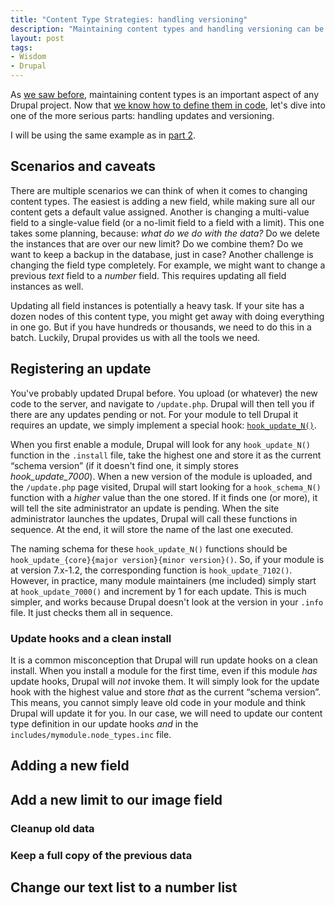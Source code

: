 ```yaml
---
title: "Content Type Strategies: handling versioning"
description: "Maintaining content types and handling versioning can be a challenge and get overwhelming. Here are a few tips to handle updates and changes."
layout: post
tags:
- Wisdom
- Drupal
---
```


As [we saw before](), maintaining content types is an important aspect of any Drupal project. Now that [we know how to define them in code](), let's dive into one of the more serious parts: handling updates and versioning.

I will be using the same example as in [part 2]().

## Scenarios and caveats

There are multiple scenarios we can think of when it comes to changing content types. The easiest is adding a new field, while making sure all our content gets a default value assigned. Another is changing a multi-value field to a single-value field (or a no-limit field to a field with a limit). This one takes some planning, because: *what do we do with the data?* Do we delete the instances that are over our new limit? Do we combine them? Do we want to keep a backup in the database, just in case? Another challenge is changing the field type completely. For example, we might want to change a previous *text* field to a *number* field. This requires updating all field instances as well.

Updating all field instances is potentially a heavy task. If your site has a dozen nodes of this content type, you might get away with doing everything in one go. But if you have hundreds or thousands, we need to do this in a batch. Luckily, Drupal provides us with all the tools we need.

## Registering an update

You've probably updated Drupal before. You upload (or whatever) the new code to the server, and navigate to `/update.php`. Drupal will then tell you if there are any updates pending or not. For your module to tell Drupal it requires an update, we simply implement a special hook: [`hook_update_N()`]().

When you first enable a module, Drupal will look for any `hook_update_N()` function in the `.install`  file, take the highest one and store it as the current &ldquo;schema version&rdquo; (if it doesn't find one, it simply stores *hook_update_7000*). When a new version of the module is uploaded, and the `/update.php` page visited, Drupal will start looking for a `hook_schema_N()` function with a *higher* value than the one stored. If it finds one (or more), it will tell the site administrator an update is pending. When the site administrator launches the updates, Drupal will call these functions in sequence. At the end, it will store the name of the last one executed.

The naming schema for these `hook_update_N()` functions should be `hook_update_{core}{major version}{minor version}()`. So, if your module is at version 7.x-1.2, the corresponding function is `hook_update_7102()`. However, in practice, many module maintainers (me included) simply start at `hook_update_7000()` and increment by 1 for each update. This is much simpler, and works because Drupal doesn't look at the version in your `.info` file. It just checks them all in sequence.

### Update hooks and a clean install

It is a common misconception that Drupal will run update hooks on a clean install. When you install a module for the first time, even if this module *has* update hooks, Drupal will *not* invoke them. It will simply look for the update hook with the highest value and store *that* as the current &ldquo;schema version&rdquo;. This means, you cannot simply leave old code in your module and think Drupal will update it for you. In our case, we will need to update our content type definition in our update hooks *and* in the `includes/mymodule.node_types.inc` file.

## Adding a new field

## Add a new limit to our image field

### Cleanup old data

### Keep a full copy of the previous data

## Change our text list to a number list


